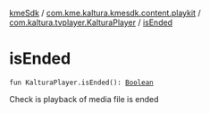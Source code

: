 [kmeSdk](../../index.md) / [com.kme.kaltura.kmesdk.content.playkit](../index.md) / [com.kaltura.tvplayer.KalturaPlayer](index.md) / [isEnded](./is-ended.md)

# isEnded

`fun KalturaPlayer.isEnded(): `[`Boolean`](https://kotlinlang.org/api/latest/jvm/stdlib/kotlin/-boolean/index.html)

Check is playback of media file is ended


